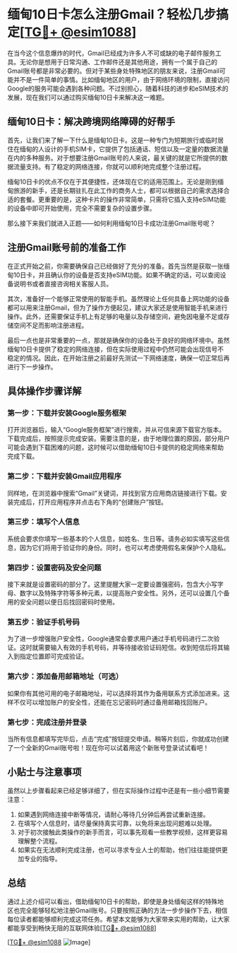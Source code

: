 # 缅甸10日卡怎么注册Gmail？轻松几步搞定[[TG💪+ @esim1088](https://t.me/s/esim1088)]

在当今这个信息爆炸的时代，Gmail已经成为许多人不可或缺的电子邮件服务工具。无论你是想用于日常沟通、工作邮件还是其他用途，拥有一个属于自己的Gmail账号都是非常必要的。但对于某些身处特殊地区的朋友来说，注册Gmail可能并不是一件简单的事情。比如缅甸地区的用户，由于网络环境的限制，直接访问Google的服务可能会遇到各种问题。不过别担心，随着科技的进步和eSIM技术的发展，现在我们可以通过购买缅甸10日卡来解决这一难题。

## 缅甸10日卡：解决跨境网络障碍的好帮手

首先，让我们来了解一下什么是缅甸10日卡。这是一种专门为短期旅行或临时居住在缅甸的人设计的手机SIM卡，它提供了包括通话、短信以及一定量的数据流量在内的多种服务。对于想要注册Gmail账号的人来说，最关键的就是它所提供的数据流量支持。有了稳定的网络连接，你就可以顺利地完成整个注册过程。

缅甸10日卡的优点不仅在于其便捷性，还体现在它的适用范围上。无论是刚到缅甸旅游的新手，还是长期驻扎在此工作的商务人士，都可以根据自己的需求选择合适的套餐。更重要的是，这种卡片的操作非常简单，只需将它插入支持eSIM功能的设备中即可开始使用，完全不需要复杂的设置步骤。

那么接下来我们就进入正题——如何利用缅甸10日卡成功注册Gmail账号呢？

## 注册Gmail账号前的准备工作

在正式开始之前，你需要确保自己已经做好了充分的准备。首先当然是获取一张缅甸10日卡，并且确认你的设备是否支持eSIM功能。如果不确定的话，可以查阅设备说明书或者直接咨询相关客服人员。

其次，准备好一个能够正常使用的智能手机。虽然理论上任何具备上网功能的设备都可以用来注册Gmail，但为了操作方便起见，建议大家还是使用智能手机来进行操作。此外，还需要保证手机上有足够的电量以及存储空间，避免因电量不足或存储空间不足而影响注册进程。

最后一点也是非常重要的一点，那就是确保你的设备处于良好的网络环境中。虽然缅甸10日卡提供了稳定的网络连接，但在实际使用过程中仍然可能会出现信号不稳定的情况。因此，在开始注册之前最好先测试一下网络速度，确保一切正常后再进行下一步操作。

## 具体操作步骤详解

### 第一步：下载并安装Google服务框架

打开浏览器后，输入“Google服务框架”进行搜索，并从可信来源下载官方版本。下载完成后，按照提示完成安装。需要注意的是，由于地理位置的原因，部分用户可能会遇到下载困难的问题，这时候可以借助缅甸10日卡提供的稳定网络来帮助完成下载。

### 第二步：下载并安装Gmail应用程序

同样地，在浏览器中搜索“Gmail”关键词，并找到官方应用商店链接进行下载。安装完成后，打开应用程序并点击右下角的“创建账户”按钮。

### 第三步：填写个人信息

系统会要求你填写一些基本的个人信息，如姓名、生日等。请务必如实填写这些信息，因为它们将用于验证你的身份。同时，也可以考虑使用假名来保护个人隐私。

### 第四步：设置密码及安全问题

接下来就是设置密码的部分了。这里提醒大家一定要设置强密码，包含大小写字母、数字以及特殊字符等多种元素，以提高账户安全性。另外，还可以设置几个备用的安全问题以便日后找回密码时使用。

### 第五步：验证手机号码

为了进一步增强账户安全性，Google通常会要求用户通过手机号码进行二次验证。这时就需要输入有效的手机号码，并等待接收验证码短信。收到短信后将其输入到指定位置即可完成验证。

### 第六步：添加备用邮箱地址（可选）

如果你有其他可用的电子邮箱地址，可以选择将其作为备用联系方式添加进来。这样不仅可以增加账户的安全性，还能在忘记密码时通过备用邮箱找回账户。

### 第七步：完成注册并登录

当所有信息都填写完毕后，点击“完成”按钮提交申请。稍等片刻后，你就成功创建了一个全新的Gmail账号啦！现在你可以试着用这个新账号登录试试看吧！

## 小贴士与注意事项

虽然以上步骤看起来已经足够详细了，但在实际操作过程中还是有一些小细节需要注意：

1. 如果遇到网络连接中断等情况，请耐心等待几分钟后再尝试重新连接。
2. 在填写个人信息时，请尽量保持真实可靠，以免将来出现问题难以处理。
3. 对于初次接触此类操作的新手而言，可以事先观看一些教学视频，这样更容易理解整个流程。
4. 如果实在无法顺利完成注册，也可以寻求专业人士的帮助，他们往往能提供更加专业的指导。

## 总结

通过上述介绍可以看出，借助缅甸10日卡的帮助，即使是身处缅甸这样的特殊地区也完全能够轻松地注册Gmail账号。只要按照正确的方法一步步操作下去，相信每位读者都能够顺利完成这项任务。希望本文能够为大家带来实用的帮助，让大家都能享受到畅快无阻的互联网体验[[TG💪+ @esim1088](https://t.me/s/esim1088)] 

[[TG💪+ @esim1088](https://t.me/s/esim1088) ![Image](https://i.postimg.cc/4NQfJmqS/Snipaste-2025-05-13-00-14-12.png)]